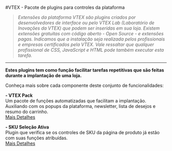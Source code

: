 #VTEX - Pacote de plugins para controles da plataforma

>*Extensões da plataforma VTEX são plugins criados por desenvolvedores de interface ou pelo VTEX Lab (Laboratório de Inovações da VTEX) que podem ser inseridas em sua loja. Existem extensões gratuitas com código aberto -  Open Source - e extensões pagas.  Indicamos que a instalação seja realizada pelos profissionais e empresas certificados pela VTEX. Vale ressaltar que qualquer profissional de CSS, JavaScript e HTML pode também executar esta tarefa.*

----------
**Estes plugins tem como função facilitar tarefas repetitivas que são feitas durante a implantação de uma loja.**

Conheça mais sobre cada componente deste conjunto de funcionalidades:

**- VTEX Pack**  
Um  pacote de funções automatizadas que facilitam a implantação. Auxiliando com os popups da plataforma, newsletter, lista de desejos e resumo do carrinho.  
[Mais Detalhes](tree/master/VTEXPack)

**- SKU Seleção Ativa**  
Plugin que verifica se os controles de SKU da página de produto já estão com suas funções atribuídas.  
[Mais Detalhes](tree/master/SKU_selecao_ativa)